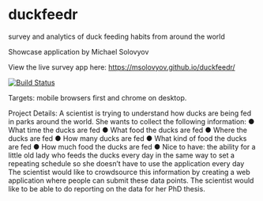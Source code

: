 # duckfeedr
survey and analytics of duck feeding habits from around the world

Showcase application by Michael Solovyov

View the live survey app here: https://msolovyov.github.io/duckfeedr/

[![Build Status](https://travis-ci.com/msolovyov/duckfeedr.svg?branch=master)](https://travis-ci.com/msolovyov/duckfeedr)

Targets: mobile browsers first and chrome on desktop. 

Project Details:
A scientist is trying to understand how ducks are being fed in parks around the world. She wants
to collect the following information:
● What time the ducks are fed
● What food the ducks are fed
● Where the ducks are fed
● How many ducks are fed
● What kind of food the ducks are fed
● How much food the ducks are fed
● Nice to have: the ability for a little old lady who feeds the ducks every day in the same
way to set a repeating schedule so she doesn’t have to use the application every day
The scientist would like to crowdsource this information by creating a web application where
people can submit these data points. The scientist would like to be able to do reporting on the
data for her PhD thesis.
